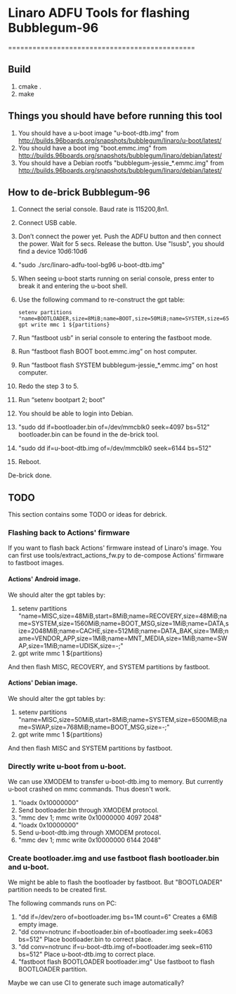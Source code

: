 # Linaro ADFU Tools for flashing Bubblegum-96
==============================================

## Build

 1. cmake .
 2. make

## Things you should have before running this tool

 1. You should have a u-boot image "u-boot-dtb.img" from
    http://builds.96boards.org/snapshots/bubblegum/linaro/u-boot/latest/
 2. You should have a boot img "boot.emmc.img" from
    http://builds.96boards.org/snapshots/bubblegum/linaro/debian/latest/
 3. You should have a Debian rootfs "bubblegum-jessie_*.emmc.img" from
    http://builds.96boards.org/snapshots/bubblegum/linaro/debian/latest/

## How to de-brick Bubblegum-96

 1. Connect the serial console. Baud rate is 115200,8n1.

 2. Connect USB cable.

 3. Don’t connect the power yet.
    Push the ADFU button and then connect the power.
    Wait for 5 secs.
    Release the button.
    Use "lsusb", you should find a device 10d6:10d6

 4. "sudo ./src/linaro-adfu-tool-bg96 u-boot-dtb.img"

 5. When seeing u-boot starts running on serial console, press enter to
    break it and entering the u-boot shell.

 6. Use the following command to re-construct the gpt table:
    ~~~
    setenv partitions "name=BOOTLOADER,size=8MiB;name=BOOT,size=50MiB;name=SYSTEM,size=6500MiB;name=SWAP,size=768MiB;name=BOOT_MSG,size=-;"
    gpt write mmc 1 ${partitions}
    ~~~
 
 7. Run “fastboot usb” in serial console to entering the fastboot mode.

 8. Run “fastboot flash BOOT boot.emmc.img” on host computer.

 9. Run “fastboot flash SYSTEM bubblegum-jessie_*.emmc.img” on host computer.

 10. Redo the step 3 to 5.

 11. Run “setenv bootpart 2; boot”

 12. You should be able to login into Debian.

 13. "sudo dd if=bootloader.bin of=/dev/mmcblk0 seek=4097 bs=512"
     bootloader.bin can be found in the de-brick tool.

 14. "sudo dd if=u-boot-dtb.img of=/dev/mmcblk0 seek=6144 bs=512"

 15. Reboot.

De-brick done.

## TODO

 This section contains some TODO or ideas for debrick.

### Flashing back to Actions' firmware

 If you want to flash back Actions' firmware instead of Linaro's image. You
 can first use tools/extract_actions_fw.py to de-compose Actions' firmware to
 fastboot images.

#### Actions' Android image.

 We should alter the gpt tables by:
 
 1. setenv partitions "name=MISC,size=48MiB,start=8MiB;name=RECOVERY,size=48MiB;name=SYSTEM,size=1560MiB;name=BOOT_MSG,size=1MiB;name=DATA,size=2048MiB;name=CACHE,size=512MiB;name=DATA_BAK,size=1MiB;name=VENDOR_APP,size=1MiB;name=MNT_MEDIA,size=1MiB;name=SWAP,size=1MiB;name=UDISK,size=-;"
 2. gpt write mmc 1 ${partitions}
   
 And then flash MISC, RECOVERY, and SYSTEM partitions by fastboot.

#### Actions' Debian image.

 We should alter the gpt tables by:
 
 1. setenv partitions "name=MISC,size=50MiB,start=8MiB;name=SYSTEM,size=6500MiB;name=SWAP,size=768MiB;name=BOOT_MSG,size=-;"
 2. gpt write mmc 1 ${partitions}
   
 And then flash MISC and SYSTEM partitions by fastboot.

### Directly write u-boot from u-boot.

 We can use XMODEM to transfer u-boot-dtb.img to memory. But currently
 u-boot crashed on mmc commands. Thus doesn't work.

 1. "loadx 0x10000000"
 2. Send bootloader.bin through XMODEM protocol.
 3. "mmc dev 1; mmc write 0x10000000 4097 2048"
 4. "loadx 0x10000000"
 5. Send u-boot-dtb.img through XMODEM protocol.
 6. "mmc dev 1; mmc write 0x10000000 6144 2048"

### Create bootloader.img and use fastboot flash bootloader.bin and u-boot.

 We might be able to flash the bootloader by fastboot. But "BOOTLOADER"
 partition needs to be created first.

 The following commands runs on PC:

 1. "dd if=/dev/zero of=bootloader.img bs=1M count=6"
    Creates a 6MiB empty image.
 2. "dd conv=notrunc if=bootloader.bin of=bootloader.img seek=4063 bs=512"
    Place bootloader.bin to correct place.
 3. "dd conv=notrunc if=u-boot-dtb.img of=bootloader.img seek=6110 bs=512"
    Place u-boot-dtb.img to correct place.
 4. "fastboot flash BOOTLOADER bootloader.img"
    Use fastboot to flash BOOTLOADER partition.

 Maybe we can use CI to generate such image automatically?
